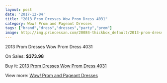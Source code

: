 ```yaml
---
layout: post
date: '2017-12-04'
title: "2013 Prom Dresses Wow Prom Dress 4031"
category: Wow! Prom and Pageant Dresses
tags: ["brand","dress","dresses","party","prom"]
image: http://img.princessan.com/20084-thickbox_default/2013-prom-dresses-wow-prom-dress-4031.jpg
---
```

2013 Prom Dresses Wow Prom Dress 4031

On Sales: **$373.98**
<a href="https://www.princessan.com/en/wow-prom-and-pageant-dresses/8978-2013-prom-dresses-wow-prom-dress-4031.html"><amp-img layout="responsive" width="600" height="600" src="//img.princessan.com/20084-thickbox_default/2013-prom-dresses-wow-prom-dress-4031.jpg" alt="2013 Prom Dresses Wow Prom Dress 4031 0" /></a>

Buy it: [2013 Prom Dresses Wow Prom Dress 4031](https://www.princessan.com/en/wow-prom-and-pageant-dresses/8978-2013-prom-dresses-wow-prom-dress-4031.html "2013 Prom Dresses Wow Prom Dress 4031")

View more: [Wow! Prom and Pageant Dresses](https://www.princessan.com/en/74-wow-prom-and-pageant-dresses "Wow! Prom and Pageant Dresses")